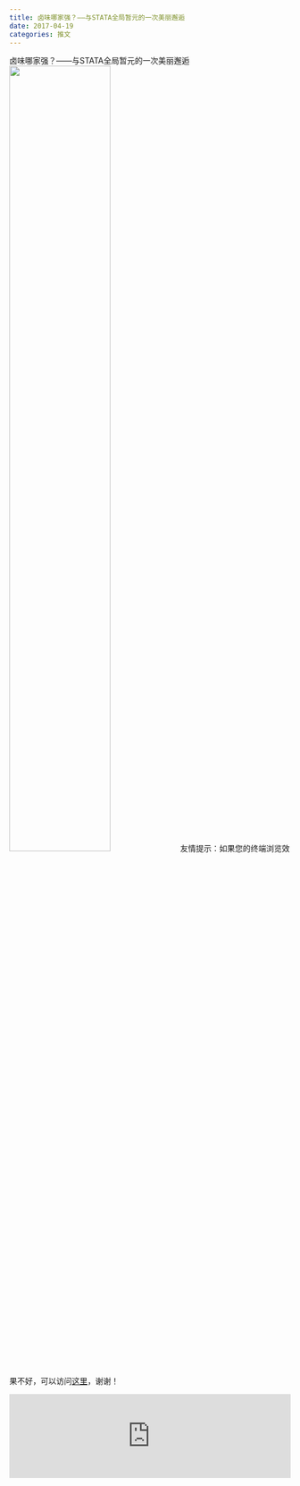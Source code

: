 ```yaml
---
title: 卤味哪家强？——与STATA全局暂元的一次美丽邂逅
date: 2017-04-19
categories: 推文
---
```

卤味哪家强？——与STATA全局暂元的一次美丽邂逅
<img src="http://mmbiz.qpic.cn/mmbiz_jpg/ACviaWTBFxhaOzdWMpcxf9awuTDpwhRlDu11f5BUk91z1R2WicDZQRCVeQ2ANbvf59zxXdC7jVC089xic0GeicibBNw/0?wx_fmt=jpeg" style="width: 60%; height: auto;"/><!--more-->
友情提示：如果您的终端浏览效果不好，可以访问[这里](https://stata-club.github.io/stata_article/2017-04-19.html)，谢谢！
<iframe src="https://stata-club.github.io/stata_article/2017-04-19.html" id="iframepage" frameborder="0" scrolling="no" marginheight="0" marginwidth="0" width="100%" onLoad="iFrameHeight()"></iframe>
<script type="text/javascript" language="javascript">
function iFrameHeight() {
var ifm= document.getElementById("iframepage");
var subWeb = document.frames ? document.frames["iframepage"].document : ifm.contentDocument;   
if(ifm != null && subWeb != null) {
 ifm.height = subWeb.body.scrollHeight;
} 
} 
</script> 
